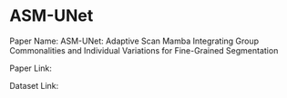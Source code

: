 # ASM-UNet
Paper Name: ASM-UNet: Adaptive Scan Mamba Integrating  Group Commonalities and Individual Variations  for Fine-Grained Segmentation

Paper Link: 

Dataset Link: 
